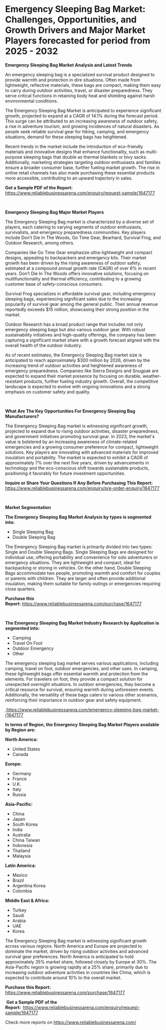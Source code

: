 <p><h1>Emergency Sleeping Bag Market: Challenges, Opportunities, and Growth Drivers and Major Market Players forecasted for period from 2025 - 2032</h1></p><p><strong>Emergency Sleeping Bag Market Analysis and Latest Trends</strong></p>
<p><p>An emergency sleeping bag is a specialized survival product designed to provide warmth and protection in dire situations. Often made from lightweight, reflective materials, these bags are compact, making them easy to carry during outdoor activities, travel, or disaster preparedness. They serve critical functions in retaining body heat and shielding against harsh environmental conditions.</p><p>The Emergency Sleeping Bag Market is anticipated to experience significant growth, projected to expand at a CAGR of 14.1% during the forecast period. This surge can be attributed to an increasing awareness of outdoor safety, a rise in adventure tourism, and growing incidences of natural disasters. As people seek reliable survival gear for hiking, camping, and emergency situations, demand for these sleeping bags has heightened.</p><p>Recent trends in the market include the introduction of eco-friendly materials and innovative designs that enhance functionality, such as multi-purpose sleeping bags that double as thermal blankets or bivy sacks. Additionally, marketing strategies targeting outdoor enthusiasts and families ensure a broader consumer base, further fueling market growth. The rise in online retail channels has also made purchasing these essential products more accessible, contributing to an upward trajectory in sales.</p></p>
<p><strong>Get a Sample PDF of the Report:&nbsp;</strong> <a href="https://www.reliablebusinessarena.com/enquiry/request-sample/1647177?utm_campaign=2106&utm_medium=2&utm_source=Github&utm_content=ia&utm_term=08022025&utm_id=emergency-sleeping-bag">https://www.reliablebusinessarena.com/enquiry/request-sample/1647177</a></p>
<p>&nbsp;</p>
<p><strong>Emergency Sleeping Bag Major Market Players</strong></p>
<p><p>The Emergency Sleeping Bag market is characterized by a diverse set of players, each catering to varying segments of outdoor enthusiasts, survivalists, and emergency preparedness communities. Key players include Don’t Die In The Woods, Go Time Gear, Bearhard, Survival Frog, and Outdoor Research, among others. </p><p>Companies like Go Time Gear emphasize ultra-lightweight and compact designs, appealing to backpackers and emergency kits. Their market growth has been driven by the rising awareness of outdoor safety, estimated at a compound annual growth rate (CAGR) of over 6% in recent years. Don’t Die In The Woods offers innovative solutions, focusing on multifunctionality and thermal efficiency, contributing to a growing customer base of safety-conscious consumers.</p><p>Survival Frog specializes in affordable survival gear, including emergency sleeping bags, experiencing significant sales due to the increasing popularity of survival gear among the general public. Their annual revenue reportedly exceeds $15 million, showcasing their strong position in the market. </p><p>Outdoor Research has a broad product range that includes not only emergency sleeping bags but also various outdoor gear. With robust sustainability initiatives and high-quality offerings, the company has been capturing a significant market share with a growth forecast aligned with the overall health of the outdoor industry.</p><p>As of recent estimates, the Emergency Sleeping Bag market size is anticipated to reach approximately $300 million by 2026, driven by the increasing trend of outdoor activities and heightened awareness of emergency preparedness. Companies like Sierra Designs and Snugpak are expected to expand their market presence by focusing on durable, weather-resistant products, further fueling industry growth. Overall, the competitive landscape is expected to evolve with ongoing innovations and a strong emphasis on customer safety and quality.</p></p>
<p>&nbsp;</p>
<p><strong>What Are The Key Opportunities For Emergency Sleeping Bag Manufacturers?</strong></p>
<p><p>The Emergency Sleeping Bag market is witnessing significant growth, projected to expand due to rising outdoor activities, disaster preparedness, and government initiatives promoting survival gear. In 2023, the market's value is bolstered by an increasing awareness of climate-related emergencies and a growing consumer preference for compact, lightweight solutions. Key players are innovating with advanced materials for improved insulation and portability. The market is expected to exhibit a CAGR of approximately 7% over the next five years, driven by advancements in technology and the eco-conscious shift towards sustainable products, positioning it favorably for future investment opportunities.</p></p>
<p><strong>Inquire or Share Your Questions If Any Before Purchasing This Report:</strong> <a href="https://www.reliablebusinessarena.com/enquiry/pre-order-enquiry/1647177?utm_campaign=2106&utm_medium=2&utm_source=Github&utm_content=ia&utm_term=08022025&utm_id=emergency-sleeping-bag">https://www.reliablebusinessarena.com/enquiry/pre-order-enquiry/1647177</a></p>
<p>&nbsp;</p>
<p><strong>Market Segmentation</strong></p>
<p><strong>The Emergency Sleeping Bag Market Analysis by types is segmented into:</strong></p>
<p><ul><li>Single Sleeping Bag</li><li>Double Sleeping Bag</li></ul></p>
<p><p>The Emergency Sleeping Bag market is primarily divided into two types: Single and Double Sleeping Bags. Single Sleeping Bags are designed for individual use, offering portability and convenience for solo adventurers or emergency situations. They are lightweight and compact, ideal for backpacking or storing in vehicles. On the other hand, Double Sleeping Bags accommodate two people, promoting warmth and comfort for couples or parents with children. They are larger and often provide additional insulation, making them suitable for family outings or emergencies requiring close quarters.</p></p>
<p><strong>Purchase this Report:&nbsp;</strong><a href="https://www.reliablebusinessarena.com/purchase/1647177?utm_campaign=2106&utm_medium=2&utm_source=Github&utm_content=ia&utm_term=08022025&utm_id=emergency-sleeping-bag">https://www.reliablebusinessarena.com/purchase/1647177</a></p>
<p>&nbsp;</p>
<p><strong>The Emergency Sleeping Bag Market Industry Research by Application is segmented into:</strong></p>
<p><ul><li>Camping</li><li>Travel On Foot</li><li>Outdoor Emergency</li><li>Other</li></ul></p>
<p><p>The emergency sleeping bag market serves various applications, including camping, travel on foot, outdoor emergencies, and other uses. In camping, these lightweight bags offer essential warmth and protection from the elements. For travelers on foot, they provide a compact solution for unexpected overnight situations. In outdoor emergencies, they become a critical resource for survival, ensuring warmth during unforeseen events. Additionally, the versatility of these bags caters to various other scenarios, reinforcing their importance in outdoor gear and safety equipment.</p></p>
<p><a href="https://www.reliablebusinessarena.com/emergency-sleeping-bag-market-r1647177?utm_campaign=2106&utm_medium=2&utm_source=Github&utm_content=ia&utm_term=08022025&utm_id=emergency-sleeping-bag">&nbsp;https://www.reliablebusinessarena.com/emergency-sleeping-bag-market-r1647177</a></p>
<p><strong>In terms of Region, the Emergency Sleeping Bag Market Players available by Region are:</strong></p>
<p>
    <p> <strong> North America: </strong>
        <ul>
            <li>United States</li>
            <li>Canada</li>
        </ul>
        </p> 
    <p> <strong> Europe: </strong>
        <ul>
            <li>Germany</li>
            <li>France</li>
            <li>U.K.</li>
            <li>Italy</li>
            <li>Russia</li>
        </ul>
        </p> 
    <p> <strong> Asia-Pacific: </strong>
        <ul>
            <li>China</li>
            <li>Japan</li>
            <li>South Korea</li>
            <li>India</li>
            <li>Australia</li>
            <li>China Taiwan</li>
            <li>Indonesia</li>
            <li>Thailand</li>
            <li>Malaysia</li>
        </ul>
        </p> 
    <p> <strong> Latin America: </strong>
        <ul>
            <li>Mexico</li>
            <li>Brazil</li>
            <li>Argentina Korea</li>
            <li>Colombia</li>
        </ul>
        </p> 
    <p> <strong> Middle East & Africa: </strong>
        <ul>
            <li>Turkey</li>
            <li>Saudi</li>
            <li>Arabia</li>
            <li>UAE</li>
            <li>Korea</li>
        </ul>
    </p>
    </p>
<p><p>The Emergency Sleeping Bag market is witnessing significant growth across various regions. North America and Europe are projected to dominate the market, driven by rising outdoor activities and advanced survival gear preferences. North America is anticipated to hold approximately 35% market share, followed closely by Europe at 30%. The Asia-Pacific region is growing rapidly at a 25% share, primarily due to increasing outdoor adventure activities in countries like China, which is expected to contribute around 10% to the overall market.</p></p>
<p><strong>Purchase this Report: </strong><a href="https://www.reliablebusinessarena.com/purchase/1647177?utm_campaign=2106&utm_medium=2&utm_source=Github&utm_content=ia&utm_term=08022025&utm_id=emergency-sleeping-bag">https://www.reliablebusinessarena.com/purchase/1647177</a></p>
<p>&nbsp;<strong>Get a Sample PDF of the Report:&nbsp;&nbsp;</strong><a href="https://www.reliablebusinessarena.com/enquiry/request-sample/1647177?utm_campaign=2106&utm_medium=2&utm_source=Github&utm_content=ia&utm_term=08022025&utm_id=emergency-sleeping-bag">https://www.reliablebusinessarena.com/enquiry/request-sample/1647177</a></p>
<p><strong></strong></p>
<p>Check more reports on <a href="https://www.reliablebusinessarena.com/?utm_campaign=2106&utm_medium=2&utm_source=Github&utm_content=ia&utm_term=08022025&utm_id=emergency-sleeping-bag">https://www.reliablebusinessarena.com/</a></p>